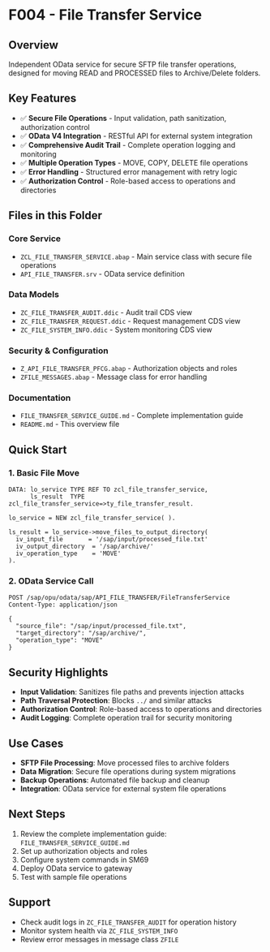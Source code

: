 # F004 - File Transfer Service

## Overview
Independent OData service for secure SFTP file transfer operations, designed for moving READ and PROCESSED files to Archive/Delete folders.

## Key Features
- ✅ **Secure File Operations** - Input validation, path sanitization, authorization control
- ✅ **OData V4 Integration** - RESTful API for external system integration
- ✅ **Comprehensive Audit Trail** - Complete operation logging and monitoring
- ✅ **Multiple Operation Types** - MOVE, COPY, DELETE file operations
- ✅ **Error Handling** - Structured error management with retry logic
- ✅ **Authorization Control** - Role-based access to operations and directories

## Files in this Folder

### Core Service
- `ZCL_FILE_TRANSFER_SERVICE.abap` - Main service class with secure file operations
- `API_FILE_TRANSFER.srv` - OData service definition

### Data Models
- `ZC_FILE_TRANSFER_AUDIT.ddic` - Audit trail CDS view
- `ZC_FILE_TRANSFER_REQUEST.ddic` - Request management CDS view  
- `ZC_FILE_SYSTEM_INFO.ddic` - System monitoring CDS view

### Security & Configuration
- `Z_API_FILE_TRANSFER_PFCG.abap` - Authorization objects and roles
- `ZFILE_MESSAGES.abap` - Message class for error handling

### Documentation
- `FILE_TRANSFER_SERVICE_GUIDE.md` - Complete implementation guide
- `README.md` - This overview file

## Quick Start

### 1. Basic File Move
```abap
DATA: lo_service TYPE REF TO zcl_file_transfer_service,
      ls_result  TYPE zcl_file_transfer_service=>ty_file_transfer_result.

lo_service = NEW zcl_file_transfer_service( ).

ls_result = lo_service->move_files_to_output_directory(
  iv_input_file       = '/sap/input/processed_file.txt'
  iv_output_directory  = '/sap/archive/'
  iv_operation_type    = 'MOVE'
).
```

### 2. OData Service Call
```http
POST /sap/opu/odata/sap/API_FILE_TRANSFER/FileTransferService
Content-Type: application/json

{
  "source_file": "/sap/input/processed_file.txt",
  "target_directory": "/sap/archive/",
  "operation_type": "MOVE"
}
```

## Security Highlights
- **Input Validation**: Sanitizes file paths and prevents injection attacks
- **Path Traversal Protection**: Blocks `../` and similar attacks
- **Authorization Control**: Role-based access to operations and directories
- **Audit Logging**: Complete operation trail for security monitoring

## Use Cases
- **SFTP File Processing**: Move processed files to archive folders
- **Data Migration**: Secure file operations during system migrations
- **Backup Operations**: Automated file backup and cleanup
- **Integration**: OData service for external system file operations

## Next Steps
1. Review the complete implementation guide: `FILE_TRANSFER_SERVICE_GUIDE.md`
2. Set up authorization objects and roles
3. Configure system commands in SM69
4. Deploy OData service to gateway
5. Test with sample file operations

## Support
- Check audit logs in `ZC_FILE_TRANSFER_AUDIT` for operation history
- Monitor system health via `ZC_FILE_SYSTEM_INFO`
- Review error messages in message class `ZFILE`
